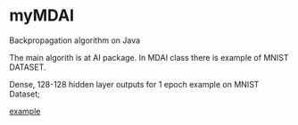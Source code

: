 # myMDAI
Backpropagation algorithm on Java


The main algorith is at AI package. In MDAI class there is example of MNIST DATASET.


Dense, 128-128 hidden layer outputs for  1 epoch example on MNIST Dataset;

[example](example.png)
